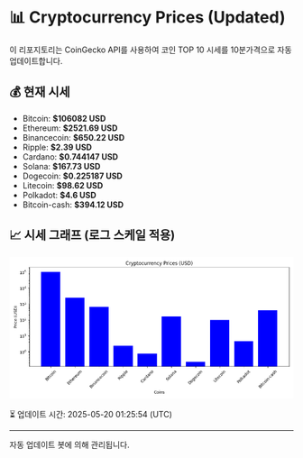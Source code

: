 
# 📊 Cryptocurrency Prices (Updated)

이 리포지토리는 CoinGecko API를 사용하여 코인 TOP 10 시세를 10분가격으로 자동 업데이트합니다.

## 💰 현재 시세
- Bitcoin: **$106082 USD**
- Ethereum: **$2521.69 USD**
- Binancecoin: **$650.22 USD**
- Ripple: **$2.39 USD**
- Cardano: **$0.744147 USD**
- Solana: **$167.73 USD**
- Dogecoin: **$0.225187 USD**
- Litecoin: **$98.62 USD**
- Polkadot: **$4.6 USD**
- Bitcoin-cash: **$394.12 USD**

## 📈 시세 그래프 (로그 스케일 적용)
![Crypto Prices](crypto_prices.png)

⏳ 업데이트 시간: 2025-05-20 01:25:54 (UTC)

---
자동 업데이트 봇에 의해 관리됩니다.
